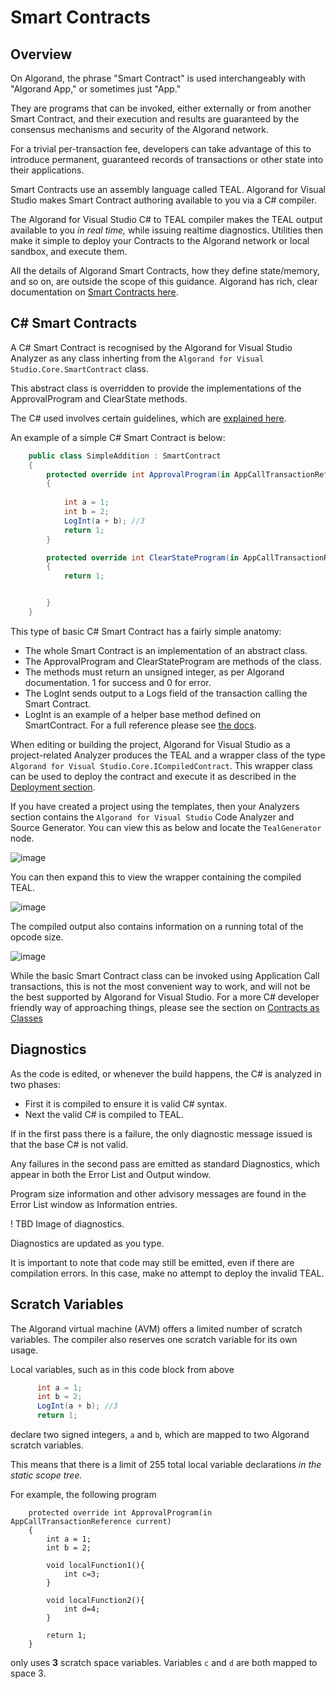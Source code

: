 # Smart Contracts

## Overview
On Algorand, the phrase "Smart Contract" is used interchangeably with "Algorand App," or sometimes just "App." 

They are programs that can be invoked, either externally or from another Smart Contract, and their execution and results are guaranteed by the consensus mechanisms and security of the Algorand network.

For a trivial per-transaction fee, developers can take advantage of this to introduce permanent, guaranteed records of transactions or other state into their applications.

Smart Contracts use an assembly language called TEAL. Algorand for Visual Studio makes Smart Contract authoring available to you via a C# compiler. 

The Algorand for Visual Studio C# to TEAL compiler makes the TEAL output available to you *in real time,* while issuing realtime diagnostics. Utilities then make it simple to deploy your Contracts to the Algorand network or local sandbox, and execute them.

All the details of Algorand Smart Contracts, how they define state/memory, and so on, are outside the scope of this guidance. Algorand has rich, clear documentation on [Smart Contracts here](https://developer.algorand.org/docs/get-details/dapps/smart-contracts/).

## C# Smart Contracts

A C# Smart Contract is recognised by the Algorand for Visual Studio Analyzer as any class inherting
from the ```Algorand for Visual Studio.Core.SmartContract``` class.

This abstract class is overridden to provide the implementations of the
ApprovalProgram and ClearState methods.

The C# used involves certain guidelines, which are [explained here](./CSharpGuidelines.md).

An example of a simple C# Smart Contract is below:

```csharp
    public class SimpleAddition : SmartContract    
    {
        protected override int ApprovalProgram(in AppCallTransactionReference current) 
        {
            
            int a = 1;
            int b = 2;
            LogInt(a + b); //3
            return 1;
        }

        protected override int ClearStateProgram(in AppCallTransactionReference current)
        {
            return 1;


        }
    }
```

This type of basic C# Smart Contract has a fairly simple anatomy:

- The whole Smart Contract is an implementation of an abstract class.
- The ApprovalProgram and ClearStateProgram are methods of the class.
- The methods must return an unsigned integer, as per Algorand documentation. 1 for success and 0 for error.
- The LogInt sends output to a Logs field of the transaction calling the Smart Contract.
- LogInt is an example of a helper base method defined on SmartContract. For a full reference please see [the docs](../Reference/index.html). 

When editing or building the project, Algorand for Visual Studio as a project-related Analyzer 
produces the TEAL and a wrapper class of the type ```Algorand for Visual Studio.Core.ICompiledContract```.
This wrapper class can be used to deploy the contract and execute it as described
in the [Deployment section](Deployment.md).

If you have created a project using the templates, then your Analyzers
section contains the ```Algorand for Visual Studio``` Code Analyzer and Source Generator. 
You can view this as below and locate the ```TealGenerator``` node.

![image](https://user-images.githubusercontent.com/33515470/191034908-cfcae536-51fc-4ac8-8e25-e74970af58c3.png)

You can then expand this to view the wrapper containing the compiled TEAL.

![image](https://user-images.githubusercontent.com/33515470/191035041-c8a7f2f0-8a2e-4d02-854f-cd77c69d9e8f.png)

The compiled output also contains information on a running total of the opcode size.

![image](https://user-images.githubusercontent.com/33515470/191035104-24aabdaa-e490-47a4-a261-cf37dca978f0.png)

While the basic Smart Contract class can be invoked using Application Call transactions,
this is not the most convenient way to work, and will not be the best supported by
Algorand for Visual Studio. For a more C# developer friendly way of approaching things, please see
the section on [Contracts as Classes](ContractsAsClasses.md)



## Diagnostics

As the code is edited, or whenever the build happens, the C# is analyzed in two phases:

- First it is compiled to ensure it is valid C# syntax.
- Next the valid C# is compiled to TEAL.

If in the first pass there is a failure, the only diagnostic message issued is that the base
C# is not valid.

Any failures in the second pass are emitted as standard Diagnostics, which appear
in both the Error List and Output window.

Program size information and other advisory messages are found in the Error List window
as Information entries.

! TBD Image of diagnostics.

Diagnostics are updated as you type.

It is important to note that code may still be emitted, even if there are compilation errors.
In this case, make no attempt to deploy the invalid TEAL.


## Scratch Variables

The Algorand virtual machine (AVM) offers a limited number of scratch variables.
The compiler also reserves one scratch variable for its own usage.

Local variables, such as in this code block from above

```csharp
      int a = 1;
      int b = 2;
      LogInt(a + b); //3
      return 1;
```
declare two signed integers, ```a``` and ```b```, which are mapped to 
two Algorand scratch variables.

This means that there is a limit of 255 total local variable declarations *in the static scope tree.*

For example, the following program

```
    protected override int ApprovalProgram(in AppCallTransactionReference current) 
    {
        int a = 1;
        int b = 2;
        
        void localFunction1(){
            int c=3;
        }

        void localFunction2(){
            int d=4;
        }

        return 1;
    }

```

only uses **3** scratch space variables. Variables ```c``` and ```d``` are both mapped
to space 3.
